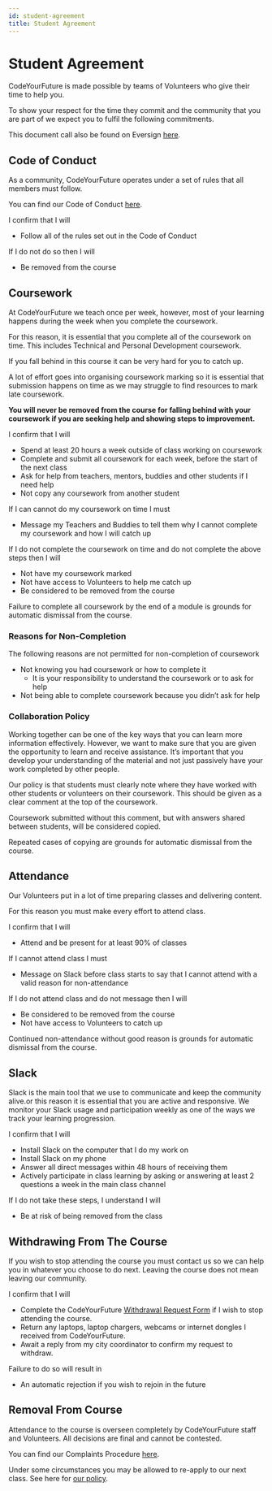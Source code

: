 ```yaml
---
id: student-agreement
title: Student Agreement
---
```


# Student Agreement

CodeYourFuture is made possible by teams of Volunteers who give their time to help you.

To show your respect for the time they commit and the community that you are part of we expect you to fulfil the following commitments.

This document call also be found on Eversign [here](https://codeyourfuture.eversign.com/embedded/a4062d0361324f7f97cba1105f164b24).

## Code of Conduct

As a community, CodeYourFuture operates under a set of rules that all members must follow.

You can find our Code of Conduct [here](https://codeyourfuture.io/about/code-of-conduct/).

I confirm that I will

* Follow all of the rules set out in the Code of Conduct

If I do not do so then I will

* Be removed from the course

## Coursework

At CodeYourFuture we teach once per week, however, most of your learning happens during the week when you complete the coursework.

For this reason, it is essential that you complete all of the coursework on time. This includes Technical and Personal Development coursework.

If you fall behind in this course it can be very hard for you to catch up.

A lot of effort goes into organising coursework marking so it is essential that submission happens on time as we may struggle to find resources to mark late coursework.

**You will never be removed from the course for falling behind with your coursework if you are seeking help and showing steps to improvement.**

I confirm that I will

* Spend at least 20 hours a week outside of class working on coursework
* Complete and submit all coursework for each week, before the start of the next class
* Ask for help from teachers, mentors, buddies and other students if I need help
* Not copy any coursework from another student

If I can cannot do my coursework on time I must

* Message my Teachers and Buddies to tell them why I cannot complete my coursework and how I will catch up

If I do not complete the coursework on time and do not complete the above steps then I will

* Not have my coursework marked
* Not have access to Volunteers to help me catch up
* Be considered to be removed from the course

Failure to complete all coursework by the end of a module is grounds for automatic dismissal from the course.

### Reasons for Non-Completion

The following reasons are not permitted for non-completion of coursework

* Not knowing you had coursework or how to complete it
  * It is your responsibility to understand the coursework or to ask for help
* Not being able to complete coursework because you didn’t ask for help

### Collaboration Policy

Working together can be one of the key ways that you can learn more information effectively. However, we want to make sure that you are given the opportunity to learn and receive assistance. It’s important that you develop your understanding of the material and not just passively have your work completed by other people.

Our policy is that students must clearly note where they have worked with other students or volunteers on their coursework. This should be given as a clear comment at the top of the coursework.

Coursework submitted without this comment, but with answers shared between students, will be considered copied.

Repeated cases of copying are grounds for automatic dismissal from the course.

## Attendance

Our Volunteers put in a lot of time preparing classes and delivering content.

For this reason you must make every effort to attend class.

I confirm that I will

* Attend and be present for at least 90% of classes

If I cannot attend class I must

* Message on Slack before class starts to say that I cannot attend with a valid reason for non-attendance

If I do not attend class and do not message then I will

* Be considered to be removed from the course
* Not have access to Volunteers to catch up

Continued non-attendance without good reason is grounds for automatic dismissal from the course.

## Slack

Slack is the main tool that we use to communicate and keep the community alive.or this reason it is essential that you are active and responsive. We monitor your Slack usage and participation weekly as one of the ways we track your learning progression.

I confirm that I will

* Install Slack on the computer that I do my work on
* Install Slack on my phone
* Answer all direct messages within 48 hours of receiving them
* Actively participate in class learning by asking or answering at least 2 questions a week in the main class channel

If I do not take these steps, I understand I will

* Be at risk of being removed from the class

## Withdrawing From The Course

If you wish to stop attending the course you must contact us so we can help you in whatever you choose to do next. Leaving the course does not mean leaving our community.

I confirm that I will

* Complete the CodeYourFuture [Withdrawal Request Form](https://forms.gle/b3119NXGHLRcS26s5) if I wish to stop attending the course.
* Return any laptops, laptop chargers, webcams or internet dongles I received from CodeYourFuture.
* Await a reply from my city coordinator to confirm my request to withdraw.

Failure to do so will result in

* An automatic rejection if you wish to rejoin in the future

## Removal From Course

Attendance to the course is overseen completely by CodeYourFuture staff and Volunteers. All decisions are final and cannot be contested.

You can find our Complaints Procedure [here](https://codeyourfuture.io/about/comments-compliments-complaints/).

Under some circumstances you may be allowed to re-apply to our next class. See here for [our policy](https://docs.codeyourfuture.io/volunteers/re-entry).

